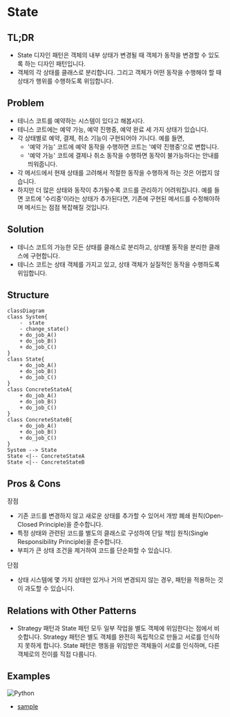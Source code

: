 # State

## TL;DR

- State 디자인 패턴은 객체의 내부 상태가 변경될 때 객체가 동작을 변경할 수 있도록 하는 디자인 패턴입니다.
- 객체의 각 상태를 클래스로 분리합니다. 그리고 객체가 어떤 동작을 수행해야 할 때 상태가 행위를 수행하도록 위임합니다.

## Problem
- 테니스 코트를 예약하는 시스템이 있다고 해봅시다.
- 테니스 코트에는 예약 가능, 예약 진행중, 예약 완료 세 가지 상태가 있습니다.
- 각 상태별로 예약, 결제, 취소 기능이 구현되어야 기니다. 예를 들면,
    - '예약 가능' 코트에 예약 동작을 수행하면 코트는 '예약 진행중'으로 변합니다.
    - '예약 가능' 코트에 결제나 취소 동작을 수행하면 동작이 불가능하다는 안내를 띄워줍니다.
- 각 메서드에서 현재 상태를 고려해서 적절한 동작을 수행하게 하는 것은 어렵지 않습니다.
- 하지만 더 많은 상태와 동작이 추가될수록 코드를 관리하기 어려워집니다. 예를 들면 코트에 '수리중'이라는 상태가 추가된다면, 기존에 구현된 메서드를 수정해야하며 메서드는 점점 복잡해질 것입니다.

## Solution
- 테니스 코트의 가능한 모든 상태를 클래스로 분리하고, 상태별 동작을 분리한 클래스에 구현합니다.
- 테니스 코트는 상태 객체를 가지고 있고, 상태 객체가 실질적인 동작을 수행하도록 위임합니다.

## Structure
```mermaid
classDiagram
class System{
    -  state
    - change_state()
    + do_job_A()
    + do_job_B()
    + do_job_C()
}
class State{
    + do_job_A()
    + do_job_B()
    + do_job_C()
}
class ConcreteStateA{
    + do_job_A()
    + do_job_B()
    + do_job_C()
}
class ConcreteStateB{
    + do_job_A()
    + do_job_B()
    + do_job_C()
}
System --> State
State <|-- ConcreteStateA
State <|-- ConcreteStateB
```


## Pros & Cons
장점
- 기존 코드를 변경하지 않고 새로운 상태를 추가할 수 있어서 개방 폐쇄 원칙(Open-Closed Principle)을 준수합니다.
- 특정 상태와 관련된 코드를 별도의 클래스로 구성하여 단일 책임 원칙(Single Responsibility Principle)을 준수합니다.
- 부피가 큰 상태 조건을 제거하여 코드를 단순화할 수 있습니다.

단점
- 상태 시스템에 몇 가지 상태만 있거나 거의 변경되지 않는 경우, 패턴을 적용하는 것이 과도할 수 있습니다.


## Relations with Other Patterns
- Strategy 패턴과 State 패턴 모두 일부 작업을 별도 객체에 위임한다는 점에서 비슷합니다. Strategy 패턴은 별도 객체를 완전히 독립적으로 만들고 서로를 인식하지 못하게 합니다. State 패턴은 행동을 위임받은 객체들이 서로를 인식하며, 다른 객체로의 전이를 직접 다룹니다.

## Examples

![Python](https://img.shields.io/badge/python-3670A0?style=for-the-badge&logo=python&logoColor=ffdd54)
* [sample](../../examples//State/python/example.py)
